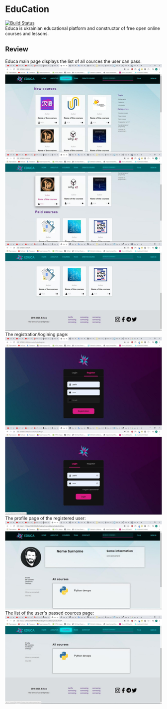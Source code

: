 # EduCation
[![Build Status](https://travis-ci.com/travis-ci/travis-web.svg?branch=master)](https://travis-ci.com/travis-ci/travis-web)  
Educa is ukrainian educational platform and constructor of free open online courses and lessons.  
## Review  
Educa main page displays the list of all cources the user can pass.  
![the main page](images/photo_2020-05-14_19-18-07.jpg)  
![the main page](images/photo_2020-05-14_19-16-05.jpg)  
![the main page](images/photo_2020-05-14_19-16-17.jpg)
The registration/logining page:  
![the page to register](images/photo_2020-05-14_19-36-32.jpg)
![the page to login](images/photo_2020-05-14_19-36-26.jpg)  
The profile page of the registered user:  
![the profile page](images/photo_2020-05-14_19-20-03.jpg)  
The list of the user's passed cources page:  
![the page of passed cources](images/photo_2020-05-14_19-37-13.jpg)  
